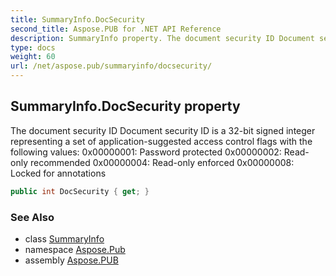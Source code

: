 ```yaml
---
title: SummaryInfo.DocSecurity
second_title: Aspose.PUB for .NET API Reference
description: SummaryInfo property. The document security ID Document security ID is a 32bit signed integer representing a set of applicationsuggested access control flags with the following values 0x00000001 Password protected 0x00000002 Readonly recommended 0x00000004 Readonly enforced 0x00000008 Locked for annotations
type: docs
weight: 60
url: /net/aspose.pub/summaryinfo/docsecurity/
---
```

## SummaryInfo.DocSecurity property

The document security ID Document security ID is a 32-bit signed integer representing a set of application-suggested access control flags with the following values: 0x00000001: Password protected 0x00000002: Read-only recommended 0x00000004: Read-only enforced 0x00000008: Locked for annotations

```csharp
public int DocSecurity { get; }
```

### See Also

* class [SummaryInfo](../)
* namespace [Aspose.Pub](../../summaryinfo/)
* assembly [Aspose.PUB](../../../)


